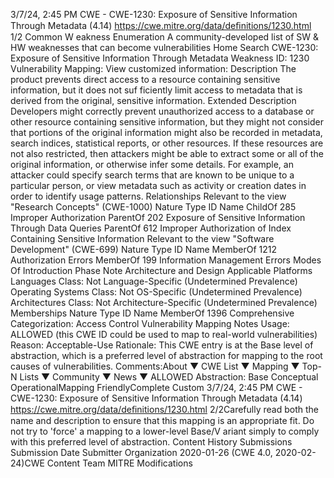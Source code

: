 3/7/24, 2:45 PM CWE - CWE-1230: Exposure of Sensitive Information Through Metadata (4.14)
https://cwe.mitre.org/data/deﬁnitions/1230.html 1/2
Common W eakness Enumeration
A community-developed list of SW & HW weaknesses that can become
vulnerabilities
Home Search
CWE-1230: Exposure of Sensitive Information Through Metadata
Weakness ID: 1230
Vulnerability Mapping: 
View customized information:
 Description
The product prevents direct access to a resource containing sensitive information, but it does not suf ficiently limit access to metadata
that is derived from the original, sensitive information.
 Extended Description
Developers might correctly prevent unauthorized access to a database or other resource containing sensitive information, but they
might not consider that portions of the original information might also be recorded in metadata, search indices, statistical reports, or
other resources. If these resources are not also restricted, then attackers might be able to extract some or all of the original
information, or otherwise infer some details. For example, an attacker could specify search terms that are known to be unique to a
particular person, or view metadata such as activity or creation dates in order to identify usage patterns.
 Relationships
 Relevant to the view "Research Concepts" (CWE-1000)
Nature Type ID Name
ChildOf 285 Improper Authorization
ParentOf 202 Exposure of Sensitive Information Through Data Queries
ParentOf 612 Improper Authorization of Index Containing Sensitive Information
 Relevant to the view "Software Development" (CWE-699)
Nature Type ID Name
MemberOf 1212 Authorization Errors
MemberOf 199 Information Management Errors
 Modes Of Introduction
Phase Note
Architecture and Design
 Applicable Platforms
Languages
Class: Not Language-Specific (Undetermined Prevalence)
Operating Systems
Class: Not OS-Specific (Undetermined Prevalence)
Architectures
Class: Not Architecture-Specific (Undetermined Prevalence)
 Memberships
Nature Type ID Name
MemberOf 1396 Comprehensive Categorization: Access Control
 Vulnerability Mapping Notes
Usage: ALLOWED (this CWE ID could be used to map to real-world vulnerabilities)
Reason: Acceptable-Use
Rationale:
This CWE entry is at the Base level of abstraction, which is a preferred level of abstraction for mapping to the root causes of
vulnerabilities.
Comments:About ▼ CWE List ▼ Mapping ▼ Top-N Lists ▼ Community ▼ News ▼
ALLOWED
Abstraction: Base
Conceptual OperationalMapping
FriendlyComplete Custom
3/7/24, 2:45 PM CWE - CWE-1230: Exposure of Sensitive Information Through Metadata (4.14)
https://cwe.mitre.org/data/deﬁnitions/1230.html 2/2Carefully read both the name and description to ensure that this mapping is an appropriate fit. Do not try to 'force' a mapping to a
lower-level Base/V ariant simply to comply with this preferred level of abstraction.
 Content History
 Submissions
Submission Date Submitter Organization
2020-01-26
(CWE 4.0, 2020-02-24)CWE Content Team MITRE
 Modifications